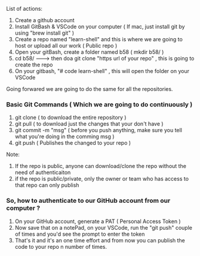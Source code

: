 List of actions:

1) Create a github account
2) Install GitBash & VSCode on your computer ( If mac, just install git by using "brew install git" )
3) Create a repo named "learn-shell" and this is where we are going to host or upload all our work ( Public repo )
4) Open your gitBash, create a folder named b58 ( mkdir b58/ )
5) cd b58/ ---> then doa git clone "https url of your repo" , this is going to create the repo
6) On your gitbash, "# code learn-shell" , this will open the folder on your VSCode

Going forwared we are going to do the same for all the repositories.

### Basic Git Commands ( Which we are going to do continuously )

 1) git clone             ( to download the entire repository )
 2) git pull              ( to download just the changes that your don't have ) 
 3) git commit -m "msg"   ( before you push anything, make sure you tell what you're doing in the comming msg ) 
 4) git push              ( Publishes the changed to your repo )

 Note:

 1) If the repo is public, anyone can download/clone the repo without the need of authenticaiton
 2) if the repo is public/private, only the owner or team who has access to that repo can only publish

### So, how to authenticate to our GitHub account from our computer ?

 1) On your GitHub account, generate a PAT ( Personal Access Token )
 2) Now save that on a notePad, on your VSCode, run the "git push" couple of times and you'd see the prompt to enter the token
 3) That's it and it's an one time effort and from now you can publish the code to your repo n number of times.